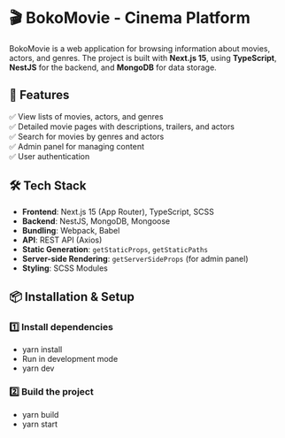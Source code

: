 # 🎬 BokoMovie - Cinema Platform

BokoMovie is a web application for browsing information about movies, actors, and genres. The project is built with **Next.js 15**, using **TypeScript**, **NestJS** for the backend, and **MongoDB** for data storage.

## 🚀 Features

✅ View lists of movies, actors, and genres  
✅ Detailed movie pages with descriptions, trailers, and actors  
✅ Search for movies by genres and actors  
✅ Admin panel for managing content  
✅ User authentication  

## 🛠️ Tech Stack

- **Frontend**: Next.js 15 (App Router), TypeScript, SCSS  
- **Backend**: NestJS, MongoDB, Mongoose  
- **Bundling**: Webpack, Babel  
- **API**: REST API (Axios)  
- **Static Generation**: `getStaticProps`, `getStaticPaths`  
- **Server-side Rendering**: `getServerSideProps` (for admin panel)  
- **Styling**: SCSS Modules  




## 📦 Installation & Setup

### 1️⃣ Install dependencies
- yarn install
- Run in development mode
- yarn dev

### 2️⃣ Build the project
- yarn build
- yarn start

